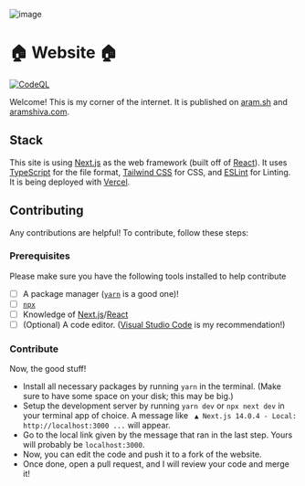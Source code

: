 ![image](https://github.com/aramshiva/website/assets/79479940/49dff2fd-771d-4ade-bc0c-02d9b7d235af)

# 🏠 Website 🏠

[![CodeQL](https://github.com/aramshiva/website/actions/workflows/github-code-scanning/codeql/badge.svg)](https://github.com/aramshiva/website/actions/workflows/github-code-scanning/codeql)

Welcome! This is my corner of the internet. It is published on [aram.sh](https://aram.sh) and [aramshiva.com](https://aramshiva.com).

## Stack

This site is using [Next.js](https://nextjs.org/) as the web framework (built off of [React](https://react.dev/)). It uses [TypeScript](https://www.typescriptlang.org/) for the file format, [Tailwind CSS](https://tailwindcss.com) for CSS, and [ESLint](https://eslint.org/) for Linting. It is being deployed with [Vercel](https://vercel.com).

## Contributing

Any contributions are helpful! To contribute, follow these steps:

### Prerequisites

Please make sure you have the following tools installed to help contribute

-  [ ] A package manager ([`yarn`](https://yarnpkg.com/) is a good one)!
-  [ ] [`npx`](https://www.npmjs.com/package/npx)
-  [ ] Knowledge of [Next.js](https://nextjs.org/)/[React](https://react.dev/)
-  [ ] (Optional) A code editor. ([Visual Studio Code](https://code.visualstudio.com/) is my recommendation!)

### Contribute

Now, the good stuff!

-  Install all necessary packages by running `yarn` in the terminal. (Make sure to have some space on your disk; this may be big.)
-  Setup the development server by running `yarn dev` or `npx next dev` in your terminal app of choice.
   A message like
   ` ▲ Next.js 14.0.4 - Local: http://localhost:3000 ...` will appear.
-  Go to the local link given by the message that ran in the last step. Yours will probably be `localhost:3000`.
-  Now, you can edit the code and push it to a fork of the website.
-  Once done, open a pull request, and I will review your code and merge it!
